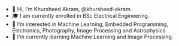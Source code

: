 - 👋 Hi, I’m Khursheed Akram, @khursheed-akram.
- 🎓 I am currently enrolled in BSc Electrical Engineering.
- 👀 I’m interested in Machine Learning, Embedded Programming, Electronics, Photography, Image Processing and Astrophysics.
- 🌱 I’m currently learning Machine Learning and Image Processing.

<!---
khursheed-akram/khursheed-akram is a ✨ special ✨ repository because its `README.md` (this file) appears on your GitHub profile.
You can click the Preview link to take a look at your changes.
--->
